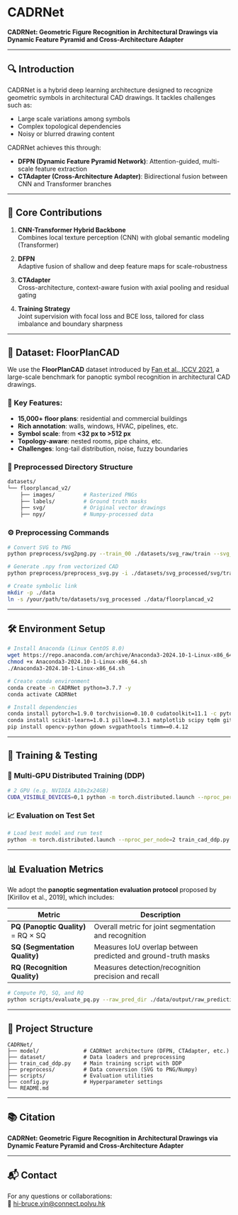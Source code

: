 
# CADRNet

**CADRNet: Geometric Figure Recognition in Architectural Drawings via Dynamic Feature Pyramid and Cross-Architecture Adapter**


---

## 🔍 Introduction

CADRNet is a hybrid deep learning architecture designed to recognize geometric symbols in architectural CAD drawings. It tackles challenges such as:

- Large scale variations among symbols  
- Complex topological dependencies  
- Noisy or blurred drawing content  

CADRNet achieves this through:

- **DFPN (Dynamic Feature Pyramid Network)**: Attention-guided, multi-scale feature extraction  
- **CTAdapter (Cross-Architecture Adapter)**: Bidirectional fusion between CNN and Transformer branches  

---

## 🧠 Core Contributions

1. **CNN-Transformer Hybrid Backbone**  
   Combines local texture perception (CNN) with global semantic modeling (Transformer)

2. **DFPN**  
   Adaptive fusion of shallow and deep feature maps for scale-robustness

3. **CTAdapter**  
   Cross-architecture, context-aware fusion with axial pooling and residual gating

4. **Training Strategy**  
   Joint supervision with focal loss and BCE loss, tailored for class imbalance and boundary sharpness

---

## 📂 Dataset: FloorPlanCAD

We use the **FloorPlanCAD** dataset introduced by [Fan et al., ICCV 2021](https://doi.org/10.1109/ICCV48922.2021.00997), a large-scale benchmark for panoptic symbol recognition in architectural CAD drawings.

### 🔧 Key Features:
- **15,000+ floor plans**: residential and commercial buildings
- **Rich annotation**: walls, windows, HVAC, pipelines, etc.
- **Symbol scale**: from **<32 px to >512 px**
- **Topology-aware**: nested rooms, pipe chains, etc.
- **Challenges**: long-tail distribution, noise, fuzzy boundaries

### 📁 Preprocessed Directory Structure

```bash
datasets/
└── floorplancad_v2/
    ├── images/         # Rasterized PNGs
    ├── labels/         # Ground truth masks
    ├── svg/            # Original vector drawings
    ├── npy/            # Numpy-processed data
```

### ⚙️ Preprocessing Commands

```bash
# Convert SVG to PNG
python preprocess/svg2png.py --train_00 ./datasets/svg_raw/train --svg_dir ./datasets/svg_processed/svg --png_dir ./datasets/svg_processed/png --scale 7 --cvt_color

# Generate .npy from vectorized CAD
python preprocess/preprocess_svg.py -i ./datasets/svg_processed/svg/train -o ./datasets/svg_processed/npy/train --thread_num 64

# Create symbolic link
mkdir -p ./data
ln -s /your/path/to/datasets/svg_processed ./data/floorplancad_v2
```

---

## 🛠️ Environment Setup

```bash
# Install Anaconda (Linux CentOS 8.0)
wget https://repo.anaconda.com/archive/Anaconda3-2024.10-1-Linux-x86_64.sh
chmod +x Anaconda3-2024.10-1-Linux-x86_64.sh
./Anaconda3-2024.10-1-Linux-x86_64.sh

# Create conda environment
conda create -n CADRNet python=3.7.7 -y
conda activate CADRNet

# Install dependencies
conda install pytorch=1.9.0 torchvision=0.10.0 cudatoolkit=11.1 -c pytorch -c nvidia -y
conda install scikit-learn=1.0.1 pillow=8.3.1 matplotlib scipy tqdm git -y
pip install opencv-python gdown svgpathtools timm==0.4.12
```

---

## 🚀 Training & Testing

### 🔧 Multi-GPU Distributed Training (DDP)

```bash
# 2 GPU (e.g. NVIDIA A10x2x24GB)
CUDA_VISIBLE_DEVICES=0,1 python -m torch.distributed.launch --nproc_per_node=2 train_cad_ddp.py --data_root ./data/floorplancad_v2 --pretrained_model ./pretrained_models/hrnetv2_w48_imagenet_pretrained.pth
```

### 📈 Evaluation on Test Set

```bash
# Load best model and run test
python -m torch.distributed.launch --nproc_per_node=2 train_cad_ddp.py --data_root ./data/floorplancad_v2 --pretrained_model ./pretrained_models/hrnetv2_w48_imagenet_pretrained.pth --test_only --load_ckpt ./logs/best_model.pth
```

---

## 📊 Evaluation Metrics

We adopt the **panoptic segmentation evaluation protocol** proposed by [Kirillov et al., 2019], which includes:

| Metric | Description |
|--------|-------------|
| **PQ (Panoptic Quality)** = RQ × SQ | Overall metric for joint segmentation and recognition |
| **SQ (Segmentation Quality)** | Measures IoU overlap between predicted and ground-truth masks |
| **RQ (Recognition Quality)** | Measures detection/recognition precision and recall |

```bash
# Compute PQ, SQ, and RQ
python scripts/evaluate_pq.py --raw_pred_dir ./data/output/raw_predictions/ --svg_pred_dir ./data/svg_predictions/ --svg_gt_dir ./data/svg_ground_truth/ --thread_num 64
```

---

## 📁 Project Structure

```
CADRNet/
├── model/              # CADRNet architecture (DFPN, CTAdapter, etc.)
├── dataset/            # Data loaders and preprocessing
├── train_cad_ddp.py    # Main training script with DDP
├── preprocess/         # Data conversion (SVG to PNG/Numpy)
├── scripts/            # Evaluation utilities
├── config.py           # Hyperparameter settings
└── README.md
```

---

## 📚 Citation

**CADRNet: Geometric Figure Recognition in Architectural Drawings via Dynamic Feature Pyramid and Cross-Architecture Adapter**

---

## 📬 Contact

For any questions or collaborations:  
📧 hi-bruce.yin@connect.polyu.hk
